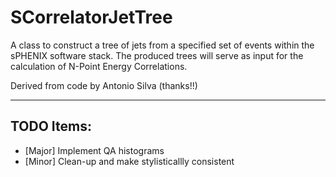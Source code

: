 # SCorrelatorJetTree

A class to construct a tree of jets from a specified set of events within the sPHENIX software stack. The produced trees will serve as input for the calculation of N-Point Energy Correlations.

Derived from code by Antonio Silva (thanks!!)

---

## TODO Items:
  - [Major] Implement QA histograms
  - [Minor] Clean-up and make stylisticallly consistent
